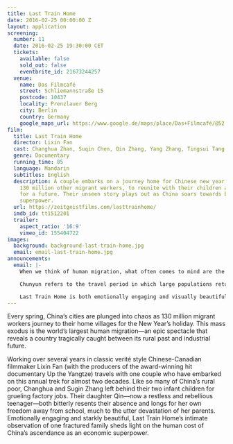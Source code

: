 ```yaml
---
title: Last Train Home
date: 2016-02-25 00:00:00 Z
layout: application
screening:
  number: 11
  date: 2016-02-25 19:30:00 CET
  tickets:
    available: false
    sold_out: false
    eventbrite_id: 21673244257
  venue:
    name: Das Filmcafé
    street: Schliemannstraße 15
    postcode: 10437
    locality: Prenzlauer Berg
    city: Berlin
    country: Germany
    google_maps_url: https://www.google.de/maps/place/Das+Filmcafé/@52.543592,13.41985,17z/data=!4m6!1m3!3m2!1s0x47a84dff985f5863:0x6730066f8aa942d6!2sDas+Filmcafé!3m1!1s0x47a84dff985f5863:0x6730066f8aa942d6
film:
  title: Last Train Home
  director: Lixin Fan
  cast: Changhua Zhan, Suqin Chen, Qin Zhang, Yang Zhang, Tingsui Tang
  genre: Documentary
  running_time: 85
  language: Mandarin
  subtitles: English
  description: A couple embarks on a journey home for Chinese new year along with
    130 million other migrant workers, to reunite with their children and struggle
    for a future. Their unseen story plays out as China soars towards being a world
    superpower.
  url: https://zeitgeistfilms.com/lasttrainhome/
  imdb_id: tt1512201
  trailer:
    aspect_ratio: '16:9'
    vimeo_id: 155404722
images:
  background: background-last-train-home.jpg
  email: email-last-train-home.jpg
announcements:
  email: |-
    When we think of human migration, what often comes to mind are the perilous journeys made by refugees fleeing war-torn homes.  However, this month’s film shines a spotlight on a different form of human migration—Chunyun.

    Chunyun refers to the travel period in which large populations return home for Chinese New Year.  Known as the world’s largest annual human migration, the number of passenger journeys for this year was projected to be over 2.9 billion.

    Last Train Home is both emotionally engaging and visually beautiful, a film I’m humbled to have the pleasure of sharing with you.
---
```


Every spring, China’s cities are plunged into chaos as 130 million migrant workers journey to their home villages for the New Year’s holiday. This mass exodus is the world’s largest human migration—an epic spectacle that reveals a country tragically caught between its rural past and industrial future.

Working over several years in classic verité style Chinese-Canadian filmmaker Lixin Fan (with the producers of the award-winning hit documentary Up the Yangtze) travels with one couple who have embarked on this annual trek for almost two decades. Like so many of China’s rural poor, Changhua and Sugin Zhang left behind their two infant children for grueling factory jobs. Their daughter Qin—now a restless and rebellious teenager—both bitterly resents their absence and longs for her own freedom away from school, much to the utter devastation of her parents. Emotionally engaging and starkly beautiful, Last Train Home’s intimate observation of one fractured family sheds light on the human cost of China’s ascendance as an economic superpower.
